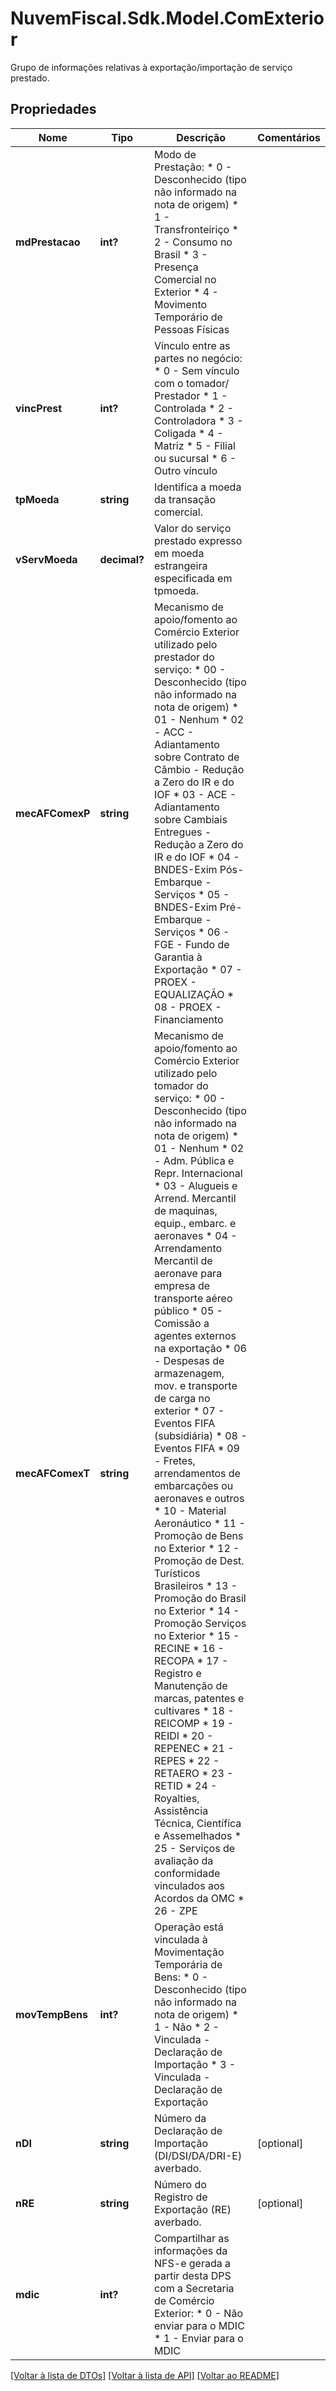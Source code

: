 # NuvemFiscal.Sdk.Model.ComExterior
Grupo de informações relativas à exportação/importação de serviço prestado.

## Propriedades

Nome | Tipo | Descrição | Comentários
------------ | ------------- | ------------- | -------------
**mdPrestacao** | **int?** | Modo de Prestação:  * 0 - Desconhecido (tipo não informado na nota de origem)  * 1 - Transfronteiriço  * 2 - Consumo no Brasil  * 3 - Presença Comercial no Exterior  * 4 - Movimento Temporário de Pessoas Físicas | 
**vincPrest** | **int?** | Vínculo entre as partes no negócio:  * 0 - Sem vínculo com o tomador/ Prestador  * 1 - Controlada  * 2 - Controladora  * 3 - Coligada  * 4 - Matriz  * 5 - Filial ou sucursal  * 6 - Outro vínculo | 
**tpMoeda** | **string** | Identifica a moeda da transação comercial. | 
**vServMoeda** | **decimal?** | Valor do serviço prestado expresso em moeda estrangeira especificada em tpmoeda. | 
**mecAFComexP** | **string** | Mecanismo de apoio/fomento ao Comércio Exterior utilizado pelo prestador do serviço:  * 00 - Desconhecido (tipo não informado na nota de origem)  * 01 - Nenhum  * 02 - ACC - Adiantamento sobre Contrato de Câmbio - Redução a Zero do IR e do IOF  * 03 - ACE - Adiantamento sobre Cambiais Entregues - Redução a Zero do IR e do IOF  * 04 - BNDES-Exim Pós-Embarque - Serviços  * 05 - BNDES-Exim Pré-Embarque - Serviços  * 06 - FGE - Fundo de Garantia à Exportação  * 07 - PROEX - EQUALIZAÇÃO  * 08 - PROEX - Financiamento | 
**mecAFComexT** | **string** | Mecanismo de apoio/fomento ao Comércio Exterior utilizado pelo tomador do serviço:  * 00 - Desconhecido (tipo não informado na nota de origem)  * 01 - Nenhum  * 02 - Adm. Pública e Repr. Internacional  * 03 - Alugueis e Arrend. Mercantil de maquinas, equip., embarc. e aeronaves  * 04 - Arrendamento Mercantil de aeronave para empresa de transporte aéreo público  * 05 - Comissão a agentes externos na exportação  * 06 - Despesas de armazenagem, mov. e transporte de carga no exterior  * 07 - Eventos FIFA (subsidiária)  * 08 - Eventos FIFA  * 09 - Fretes, arrendamentos de embarcações ou aeronaves e outros  * 10 - Material Aeronáutico  * 11 - Promoção de Bens no Exterior  * 12 - Promoção de Dest. Turísticos Brasileiros  * 13 - Promoção do Brasil no Exterior  * 14 - Promoção Serviços no Exterior  * 15 - RECINE  * 16 - RECOPA  * 17 - Registro e Manutenção de marcas, patentes e cultivares  * 18 - REICOMP  * 19 - REIDI  * 20 - REPENEC  * 21 - REPES  * 22 - RETAERO  * 23 - RETID  * 24 - Royalties, Assistência Técnica, Científica e Assemelhados  * 25 - Serviços de avaliação da conformidade vinculados aos Acordos da OMC  * 26 - ZPE | 
**movTempBens** | **int?** | Operação está vinculada à Movimentação Temporária de Bens:  * 0 - Desconhecido (tipo não informado na nota de origem)  * 1 - Não  * 2 - Vinculada - Declaração de Importação  * 3 - Vinculada - Declaração de Exportação | 
**nDI** | **string** | Número da Declaração de Importação (DI/DSI/DA/DRI-E) averbado. | [optional] 
**nRE** | **string** | Número do Registro de Exportação (RE) averbado. | [optional] 
**mdic** | **int?** | Compartilhar as informações da NFS-e gerada a partir desta DPS com a Secretaria de Comércio Exterior:  * 0 - Não enviar para o MDIC  * 1 - Enviar para o MDIC | 

[[Voltar à lista de DTOs]](../README.md#documentation-for-models) [[Voltar à lista de API]](../README.md#documentation-for-api-endpoints) [[Voltar ao README]](../README.md)

